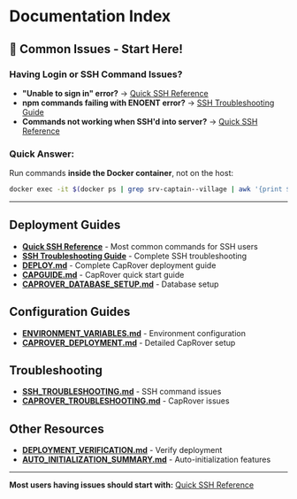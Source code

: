 # Documentation Index

## 🚨 Common Issues - Start Here!

### Having Login or SSH Command Issues?

- **"Unable to sign in" error?** → [Quick SSH Reference](./QUICK_SSH_REFERENCE.md)
- **npm commands failing with ENOENT error?** → [SSH Troubleshooting Guide](./SSH_TROUBLESHOOTING.md)
- **Commands not working when SSH'd into server?** → [Quick SSH Reference](./QUICK_SSH_REFERENCE.md)

### Quick Answer:
Run commands **inside the Docker container**, not on the host:
```bash
docker exec -it $(docker ps | grep srv-captain--village | awk '{print $1}') npm run db:seed
```

---

## Deployment Guides

- **[Quick SSH Reference](./QUICK_SSH_REFERENCE.md)** - Most common commands for SSH users
- **[SSH Troubleshooting Guide](./SSH_TROUBLESHOOTING.md)** - Complete SSH troubleshooting
- **[DEPLOY.md](./DEPLOY.md)** - Complete CapRover deployment guide
- **[CAPGUIDE.md](./md-files/CAPGUIDE.md)** - CapRover quick start guide
- **[CAPROVER_DATABASE_SETUP.md](./md-files/CAPROVER_DATABASE_SETUP.md)** - Database setup

## Configuration Guides

- **[ENVIRONMENT_VARIABLES.md](./md-files/ENVIRONMENT_VARIABLES.md)** - Environment configuration
- **[CAPROVER_DEPLOYMENT.md](./CAPROVER_DEPLOYMENT.md)** - Detailed CapRover setup

## Troubleshooting

- **[SSH_TROUBLESHOOTING.md](./SSH_TROUBLESHOOTING.md)** - SSH command issues
- **[CAPROVER_TROUBLESHOOTING.md](./CAPROVER_TROUBLESHOOTING.md)** - CapRover issues

## Other Resources

- **[DEPLOYMENT_VERIFICATION.md](./md-files/DEPLOYMENT_VERIFICATION.md)** - Verify deployment
- **[AUTO_INITIALIZATION_SUMMARY.md](./md-files/AUTO_INITIALIZATION_SUMMARY.md)** - Auto-initialization features

---

**Most users having issues should start with:** [Quick SSH Reference](./QUICK_SSH_REFERENCE.md)
